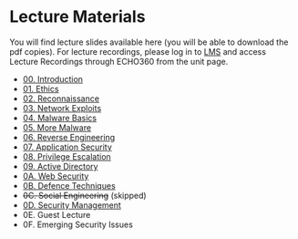 # Lecture Materials

You will find lecture slides available here (you will be able to download the pdf copies). For lecture recordings, please log in to [LMS](https://lms.uwa.edu.au/) and access Lecture Recordings through ECHO360 from the unit page.

* [00. Introduction](https://github.com/uwacyber/cits3006/raw/2022s2/cits3006-lectures/00.Introduction.pdf)
* [01. Ethics](https://github.com/uwacyber/cits3006/raw/2022s2/cits3006-lectures/01.Ethics.pdf)
* [02. Reconnaissance](https://github.com/uwacyber/cits3006/raw/2022s2/cits3006-lectures/02.Reconnaissance.pdf)
* [03. Network Exploits](https://github.com/uwacyber/cits3006/raw/2022s2/cits3006-lectures/03.Network\_Exploits.pdf)
* [04. Malware Basics](https://github.com/uwacyber/cits3006/raw/2022s2/cits3006-lectures/04.Malware\_Basics.pdf)
* [05. More Malware](https://github.com/uwacyber/cits3006/raw/2022s2/cits3006-lectures/05.More\_Malware.pdf)
* [06. Reverse Engineering](https://github.com/uwacyber/cits3006/raw/2022s2/cits3006-lectures/06.Reverse\_Engineering.pdf)
* [07. Application Security](https://github.com/uwacyber/cits3006/raw/2022s2/cits3006-lectures/07.Application\_Security.pdf)
* [08. Privilege Escalation](https://github.com/uwacyber/cits3006/raw/2022s2/cits3006-lectures/08.Privilege\_Escalation.pdf)
* [09. Active Directory](https://github.com/uwacyber/cits3006/raw/2022s2/cits3006-lectures/09.Active\_Directory.pdf)
* [0A. Web Security](https://github.com/uwacyber/cits3006/raw/2022s2/cits3006-lectures/0A.Web\_Security.pdf)
* [0B. Defence Techniques](https://github.com/uwacyber/cits3006/raw/2022s2/cits3006-lectures/0B.Defence\_Techniques.pdf)
* ~~0C. Social Engineering~~ (skipped)
* [0D. Security Management](https://github.com/uwacyber/cits3006/raw/2022s2/cits3006-lectures/0D.Security\_Management.pdf)
* 0E. Guest Lecture
* 0F. Emerging Security Issues
